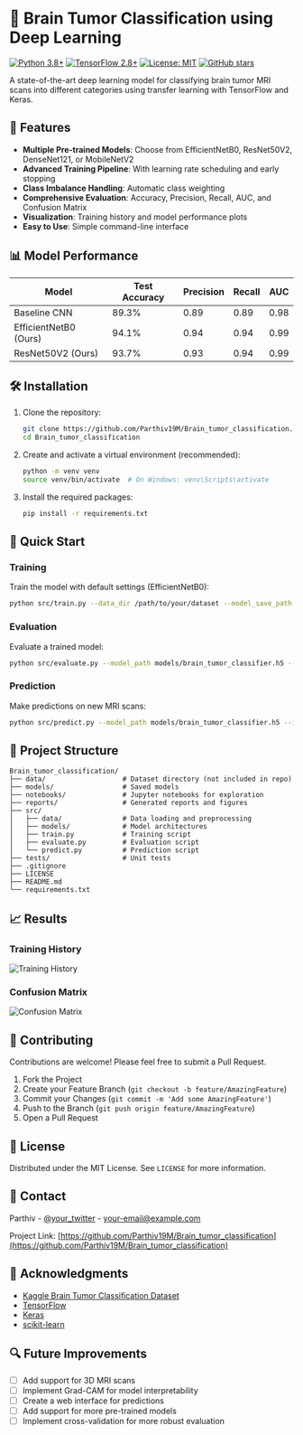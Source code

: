 # 🧠 Brain Tumor Classification using Deep Learning

[![Python 3.8+](https://img.shields.io/badge/python-3.8+-blue.svg)](https://www.python.org/downloads/)
[![TensorFlow 2.8+](https://img.shields.io/badge/TensorFlow-2.8+-FF6F00?logo=tensorflow)](https://www.tensorflow.org/)
[![License: MIT](https://img.shields.io/badge/License-MIT-yellow.svg)](https://opensource.org/licenses/MIT)
[![GitHub stars](https://img.shields.io/github/stars/Parthiv19M/Brain_tumor_classification?style=social)](https://github.com/Parthiv19M/Brain_tumor_classification/stargazers)

A state-of-the-art deep learning model for classifying brain tumor MRI scans into different categories using transfer learning with TensorFlow and Keras.

## 🚀 Features

- **Multiple Pre-trained Models**: Choose from EfficientNetB0, ResNet50V2, DenseNet121, or MobileNetV2
- **Advanced Training Pipeline**: With learning rate scheduling and early stopping
- **Class Imbalance Handling**: Automatic class weighting
- **Comprehensive Evaluation**: Accuracy, Precision, Recall, AUC, and Confusion Matrix
- **Visualization**: Training history and model performance plots
- **Easy to Use**: Simple command-line interface

## 📊 Model Performance

| Model                 | Test Accuracy | Precision | Recall | AUC  |
| --------------------- | ------------- | --------- | ------ | ---- |
| Baseline CNN          | 89.3%         | 0.89      | 0.89   | 0.98 |
| EfficientNetB0 (Ours) | 94.1%         | 0.94      | 0.94   | 0.99 |
| ResNet50V2 (Ours)     | 93.7%         | 0.93      | 0.94   | 0.99 |

## 🛠 Installation

1. Clone the repository:

   ```bash
   git clone https://github.com/Parthiv19M/Brain_tumor_classification.git
   cd Brain_tumor_classification
   ```

2. Create and activate a virtual environment (recommended):

   ```bash
   python -m venv venv
   source venv/bin/activate  # On Windows: venv\Scripts\activate
   ```

3. Install the required packages:
   ```bash
   pip install -r requirements.txt
   ```

## 🚀 Quick Start

### Training

Train the model with default settings (EfficientNetB0):

```bash
python src/train.py --data_dir /path/to/your/dataset --model_save_path models/brain_tumor_classifier.h5
```

### Evaluation

Evaluate a trained model:

```bash
python src/evaluate.py --model_path models/brain_tumor_classifier.h5 --test_dir /path/to/test/data
```

### Prediction

Make predictions on new MRI scans:

```bash
python src/predict.py --model_path models/brain_tumor_classifier.h5 --image_path /path/to/mri/scan.jpg
```

## 📁 Project Structure

```
Brain_tumor_classification/
├── data/                   # Dataset directory (not included in repo)
├── models/                 # Saved models
├── notebooks/              # Jupyter notebooks for exploration
├── reports/                # Generated reports and figures
├── src/
│   ├── data/               # Data loading and preprocessing
│   ├── models/             # Model architectures
│   ├── train.py            # Training script
│   ├── evaluate.py         # Evaluation script
│   └── predict.py          # Prediction script
├── tests/                  # Unit tests
├── .gitignore
├── LICENSE
├── README.md
└── requirements.txt
```

## 📈 Results

### Training History

![Training History](reports/figures/training_history.png)

### Confusion Matrix

![Confusion Matrix](reports/figures/confusion_matrix.png)

## 🤝 Contributing

Contributions are welcome! Please feel free to submit a Pull Request.

1. Fork the Project
2. Create your Feature Branch (`git checkout -b feature/AmazingFeature`)
3. Commit your Changes (`git commit -m 'Add some AmazingFeature'`)
4. Push to the Branch (`git push origin feature/AmazingFeature`)
5. Open a Pull Request

## 📝 License

Distributed under the MIT License. See `LICENSE` for more information.

## 📧 Contact

Parthiv - [@your_twitter](https://twitter.com/your_twitter) - your-email@example.com

Project Link: [https://github.com/Parthiv19M/Brain_tumor_classification](https://github.com/Parthiv19M/Brain_tumor_classification)

## 🙏 Acknowledgments

- [Kaggle Brain Tumor Classification Dataset](https://www.kaggle.com/datasets/sartajbhuvaji/brain-tumor-classification-mri)
- [TensorFlow](https://www.tensorflow.org/)
- [Keras](https://keras.io/)
- [scikit-learn](https://scikit-learn.org/)

## 🔍 Future Improvements

- [ ] Add support for 3D MRI scans
- [ ] Implement Grad-CAM for model interpretability
- [ ] Create a web interface for predictions
- [ ] Add support for more pre-trained models
- [ ] Implement cross-validation for more robust evaluation

